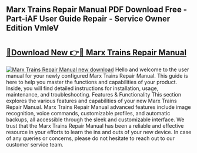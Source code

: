 ## Marx Trains Repair Manual PDF Download Free - Part-iAF User Guide Repair - Service Owner Edition VmleV

# <h2><a href="http://bc61251.oget.top/?id=Marx+Trains+Repair+Manual">🔗Download New 👉🔴 Marx Trains Repair Manual</a></h2>

[![Marx Trains Repair Manual new download](https://i.imgur.com/5g1atiW.png)](http://bc61251.oget.top/?id=Marx+Trains+Repair+Manual)
Hello and welcome to the user manual for your newly configured Marx Trains Repair Manual. This guide is here to help you master the functions and capabilities of your product. Inside, you will find detailed instructions for installation, usage, maintenance, and troubleshooting. Features & Functionality This section explores the various features and capabilities of your new Marx Trains Repair Manual. Marx Trains Repair Manual advanced features include image recognition, voice commands, customizable profiles, and automatic backups, all accessible through the sleek and customizable interface. We trust that the Marx Trains Repair Manual has been a reliable and effective resource in your efforts to learn the ins and outs of your new device. In case of any queries or concerns, please do not hesitate to reach out to our customer service team.
